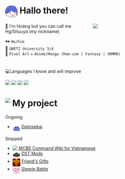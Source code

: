 # <img src="img/hg_new.png" align="top" width="40px"> Hallo there!
<img src="img/hg_pixel.png" align="right" width="220px">
💬 I'm Hoàng but you can call me Hg/Shuuya (my nickname)

🕶️ `He/him`<br>
🧠 `UNETI University 3/4`<br>
💙 `Pixel Art` + `Anime/Manga (Rom-com | Fantasy | VRMMO)`
#
💻Languages I know and will improve
<div>
  <img src="img/html.png" width="30px">
  <img src="img/css.png" width="30px">
  <img src="img/js.png" width="30px">
  <img src="img/cpp.png" width="30px">
</div>
<!-- <div>
  ⏳Languages I will learn next (perhaps)<br>
  <img src="img/vue.png" width="30px">
  <img src="img/python.png" width="30px">
</div> -->

# <img src="img/project.png" align="top" width="40px"> My project
Ongoing<br>
- <img src="https://raw.githubusercontent.com/HgVN23/Dainisekai/main/assets/media/image/icon/logo.png" align="top" width="25px"> [Dainisekai](https://github.com/HgVN23/Dainisekai)<br>

Stopped<br>
- <img src="https://raw.githubusercontent.com/HgVN23/HgVN23.github.io/main/assets/media/logo/logo_wiki.png" align="top" width="25px"> [MCBE Command Wiki for Vietnamese](https://github.com/HgVN23/HgVN23.github.io)<br>
- <img src="https://raw.githubusercontent.com/HgVN23/DST-Mods/main/assets/media/image/logo.png" align="top" width="25px"> [DST Mods](https://github.com/HgVN23/DST-Mods)<br>
- <img src="https://raw.githubusercontent.com/HgVN23/friendGift/main/assets/media/icon/friend_gift.png" align="top" width="25px"> [Friend's Gifts](https://github.com/HgVN23/friendGift)<br>
- <img src="https://raw.githubusercontent.com/HgVN23/Simple-Battle/main/assets/image/logo.png" align="top" width="25px"> [Simple Battle](https://github.com/HgVN23/Simple-Battle)
